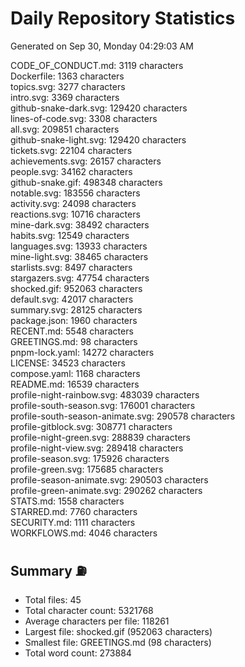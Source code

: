 # Daily Repository Statistics
Generated on Sep 30, Monday 04:29:03 AM  

CODE_OF_CONDUCT.md: 3119 characters  
Dockerfile: 1363 characters  
topics.svg: 3277 characters  
intro.svg: 3369 characters  
github-snake-dark.svg: 129420 characters  
lines-of-code.svg: 3308 characters  
all.svg: 209851 characters  
github-snake-light.svg: 129420 characters  
tickets.svg: 22104 characters  
achievements.svg: 26157 characters  
people.svg: 34162 characters  
github-snake.gif: 498348 characters  
notable.svg: 183556 characters  
activity.svg: 24098 characters  
reactions.svg: 10716 characters  
mine-dark.svg: 38492 characters  
habits.svg: 12549 characters  
languages.svg: 13933 characters  
mine-light.svg: 38465 characters  
starlists.svg: 8497 characters  
stargazers.svg: 47754 characters  
shocked.gif: 952063 characters  
default.svg: 42017 characters  
summary.svg: 28125 characters  
package.json: 1960 characters  
RECENT.md: 5548 characters  
GREETINGS.md: 98 characters  
pnpm-lock.yaml: 14272 characters  
LICENSE: 34523 characters  
compose.yaml: 1168 characters  
README.md: 16539 characters  
profile-night-rainbow.svg: 483039 characters  
profile-south-season.svg: 176001 characters  
profile-south-season-animate.svg: 290578 characters  
profile-gitblock.svg: 308771 characters  
profile-night-green.svg: 288839 characters  
profile-night-view.svg: 289418 characters  
profile-season.svg: 175926 characters  
profile-green.svg: 175685 characters  
profile-season-animate.svg: 290503 characters  
profile-green-animate.svg: 290262 characters  
STATS.md: 1558 characters  
STARRED.md: 7760 characters  
SECURITY.md: 1111 characters  
WORKFLOWS.md: 4046 characters  

## Summary ⛽  
- Total files: 45  
- Total character count: 5321768  
- Average characters per file: 118261  
- Largest file: shocked.gif (952063 characters)  
- Smallest file: GREETINGS.md (98 characters)  
- Total word count: 273884  
